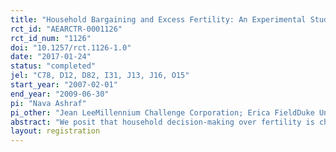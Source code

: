 ```yaml
---
title: "Household Bargaining and Excess Fertility: An Experimental Study in Zambia"
rct_id: "AEARCTR-0001126"
rct_id_num: "1126"
doi: "10.1257/rct.1126-1.0"
date: "2017-01-24"
status: "completed"
jel: "C78, D12, D82, I31, J13, J16, O15"
start_year: "2007-02-01"
end_year: "2009-06-30"
pi: "Nava Ashraf"
pi_other: "Jean LeeMillennium Challenge Corporation; Erica FieldDuke University"
abstract: "We posit that household decision-making over fertility is characterized by moral hazard since most contraception can only be perfectly observed by the woman. Using an experiment in Zambia that varied whether women were given access to contraceptives alone or with their husbands, we find that women given access with their husbands were 19 percent less likely to seek family planning services, 25 percent less likely to use concealable contraception, and 27 percent more likely to give birth. However, women given access to contraception alone report a lower subjective well-being, suggesting a psychosocial cost of making contraceptives more concealable."
layout: registration
---
```


